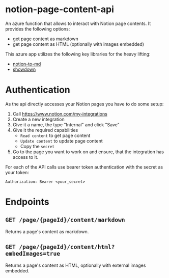 # notion-page-content-api
An azure function that allows to interact with Notion page contents. It provides the following options:

- get page content as markdown
- get page content as HTML (optionally with images embedded)

This azure app utilizes the following key libraries for the heavy lifting:

- [notion-to-md](https://github.com/souvikinator/notion-to-md#api)
- [showdown](https://github.com/showdownjs/showdown#readme)

# Authentication
As the api directly accesses your Notion pages you have to do some setup:

1. Call https://www.notion.com/my-integrations
2. Create a new integration
3. Give it a name, the type "Internal" and click "Save"
4. Give it the required capabilities
   - `Read content` to get page content
   - `Update content` to update page content 
   - Copy the `secret`
5. Go to the page you want to work on and ensure, that the integration has access to it.

For each of the API calls use bearer token authentication with the secret as your token:

```
Authorization: Bearer <your_secret>
```

# Endpoints
## `GET /page/{pageId}/content/markdown`
Returns a page's content as markdown.

## `GET /page/{pageId}/content/html?embedImages=true`
Returns a page's content as HTML, optionally with external images embedded.